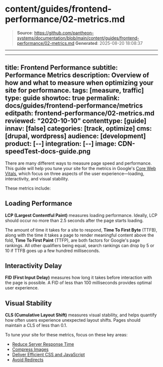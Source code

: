 # content/guides/frontend-performance/02-metrics.md

> **Source**: https://github.com/pantheon-systems/documentation/blob/main/content/guides/frontend-performance/02-metrics.md
> **Generated**: 2025-08-20 18:08:37

---

---
title: Frontend Performance
subtitle: Performance Metrics
description: Overview of how and what to measure when optimizing your site for performance.
tags: [measure, traffic]
type: guide
showtoc: true
permalink: docs/guides/frontend-performance/metrics
editpath: frontend-performance/02-metrics.md
reviewed: "2020-10-10"
contenttype: [guide]
innav: [false]
categories: [track, optimize]
cms: [drupal, wordpress]
audience: [development]
product: [--]
integration: [--]
image: CDN-speedTest-docs-guide.png
---

There are many different ways to measure page speed and performance. This guide will help you tune your site for the metrics in Google's [Core Web Vitals](https://web.dev/vitals/#core-web-vitals), which focus on three aspects of the user experience—loading, interactivity, and visual stability.

These metrics include:

## Loading Performance

**LCP (Largest Contentful Paint)** measures loading performance. Ideally, LCP should occur no more than 2.5 seconds after the page starts loading.

The amount of time it takes for a site to respond, **Time To First Byte** (TTFB), along with the time it takes a page to render meaningful content above the fold, **Time To First Paint** (TTFP), are both factors for Google's page rankings. All other qualifiers being equal, search rankings can drop by 5 or 10 if TTFB goes up a few hundred milliseconds.

## Interactivity Delay

**FID (First Input Delay)** measures how long it takes before interaction with the page is possible. A FID of less than 100 milliseconds provides optimal user experience.

## Visual Stability

**CLS (Cumulative Layout Shift)** measures visual stability, and helps quantify how often users experience unexpected layout shifts. Pages should maintain a CLS of less than 0.1.

To tune your site for these metrics, focus on these key areas:

- [Reduce Server Response Time](/guides/frontend-performance/caching)
- [Compress Images](/guides/frontend-performance/media#compress-images)
- [Deliver Efficient CSS and JavaScript](/guides/frontend-performance/code-css#deliver-efficient-css-and-javascript)
- [Avoid Redirects](/guides/redirect)
